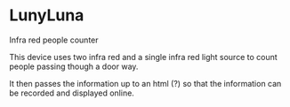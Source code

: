 LunyLuna
========

Infra red people counter

This device uses two infra red and a single infra red
light source to count people passing though a door way.

It then passes the information up to an html (?) so
that the information can be recorded and displayed online.
